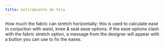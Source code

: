 ```yaml
---
title: estiramiento de tela
---
```


How much the fabric can stretch horizontally; this is used to calculate ease in conjuction with waist, knee & seat ease options.
If the ease options clash with the fabric stretch option, a message from the designer will appear with a button you can use to fix the eases.
